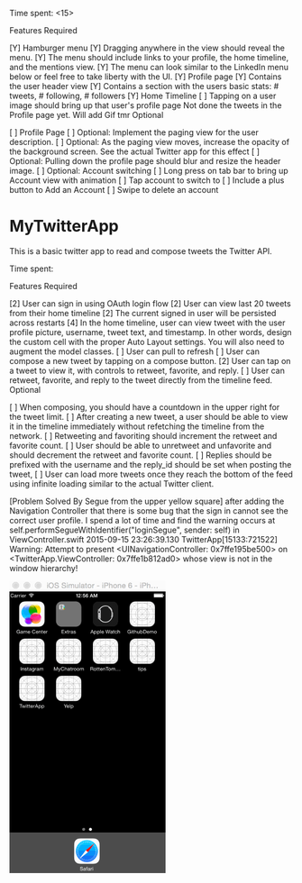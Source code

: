 Time spent: <15>

Features
Required

[Y] Hamburger menu
[Y] Dragging anywhere in the view should reveal the menu.
[Y] The menu should include links to your profile, the home timeline, and the mentions view.
[Y] The menu can look similar to the LinkedIn menu below or feel free to take liberty with the UI.
[Y] Profile page
[Y] Contains the user header view
[Y] Contains a section with the users basic stats: # tweets, # following, # followers
[Y] Home Timeline
[ ] Tapping on a user image should bring up that user's profile page
Not done the tweets in the Profile page yet.
Will add Gif tmr
Optional

[ ] Profile Page
[ ] Optional: Implement the paging view for the user description.
[ ] Optional: As the paging view moves, increase the opacity of the background screen. See the actual Twitter app for this effect
[ ] Optional: Pulling down the profile page should blur and resize the header image.
[ ] Optional: Account switching
[ ] Long press on tab bar to bring up Account view with animation
[ ] Tap account to switch to
[ ] Include a plus button to Add an Account
[ ] Swipe to delete an account











# MyTwitterApp

This is a basic twitter app to read and compose tweets the Twitter API.

Time spent: <Number of hours spent>

Features
Required

[2] User can sign in using OAuth login flow
[2] User can view last 20 tweets from their home timeline
[2] The current signed in user will be persisted across restarts
[4] In the home timeline, user can view tweet with the user profile picture, username, tweet text, and timestamp. In other words, design the custom cell with the proper Auto Layout settings. You will also need to augment the model classes.
[ ] User can pull to refresh
[ ] User can compose a new tweet by tapping on a compose button.
[2] User can tap on a tweet to view it, with controls to retweet, favorite, and reply.
[ ] User can retweet, favorite, and reply to the tweet directly from the timeline feed.
Optional

[ ] When composing, you should have a countdown in the upper right for the tweet limit.
[ ] After creating a new tweet, a user should be able to view it in the timeline immediately without refetching the timeline from the network.
[ ] Retweeting and favoriting should increment the retweet and favorite count.
[ ] User should be able to unretweet and unfavorite and should decrement the retweet and favorite count.
[ ] Replies should be prefixed with the username and the reply_id should be set when posting the tweet,
[ ] User can load more tweets once they reach the bottom of the feed using infinite loading similar to the actual Twitter client.


[Problem Solved By Segue from the upper yellow square]
after adding the Navigation Controller that there is some bug that
the sign in cannot see the correct user profile.
I spend a lot of time and find the warning occurs at
self.performSegueWithIdentifier("loginSegue", sender: self) in ViewController.swift
2015-09-15 23:26:39.130 TwitterApp[15133:721522] Warning: Attempt to present <UINavigationController: 0x7ffe195be500> on <TwitterApp.ViewController: 0x7ffe1b812ad0> whose view is not in the window hierarchy!



![Walkthrough](twitterApp_v1.gif)

